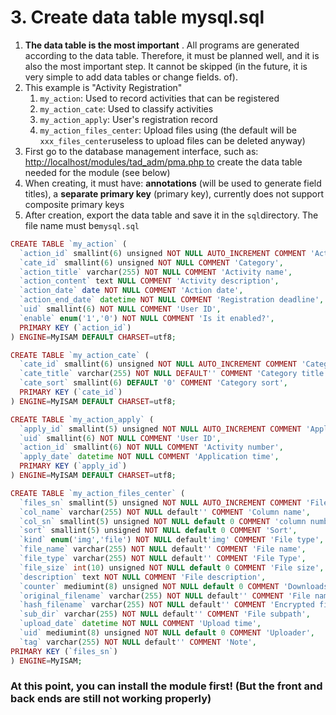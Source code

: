 # 3. Create data table mysql.sql

1. **The data table is the most important** . All programs are generated according to the data table. Therefore, it must be planned well, and it is also the most important step. It cannot be skipped \(in the future, it is very simple to add data tables or change fields. of\).
2. This example is "Activity Registration"
   1. `my_action`: Used to record activities that can be registered
   2. `my_action_cate`: Used to classify activities
   3. `my_action_apply`: User's registration record
   4. `my_action_files_center`: Upload files using \(the default will be `xxx_files_center`useless to upload files can be deleted anyway\)
3. First go to the database management interface, such as: [http://localhost/modules/tad\_adm/pma.php to](http://localhost/modules/tad_adm/pma.php) create the data table needed for the module \(see below\)
4. When creating, it must have: **annotations** \(will be used to generate field titles\), a **separate primary key** \(primary key\), currently does not support composite primary keys
5. After creation, export the data table and save it in the `sql`directory. The file name must be`mysql.sql`

```php
CREATE TABLE `my_action` (
  `action_id` smallint(6) unsigned NOT NULL AUTO_INCREMENT COMMENT 'Activity number',
  `cate_id` smallint(6) unsigned NOT NULL COMMENT 'Category',
  `action_title` varchar(255) NOT NULL COMMENT 'Activity name',
  `action_content` text NULL COMMENT 'Activity description',
  `action_date` date NOT NULL COMMENT 'Action date',
  `action_end_date` datetime NOT NULL COMMENT 'Registration deadline',
  `uid` smallint(6) NOT NULL COMMENT 'User ID',
  `enable` enum('1','0') NOT NULL COMMENT 'Is it enabled?',
  PRIMARY KEY (`action_id`)
) ENGINE=MyISAM DEFAULT CHARSET=utf8;

CREATE TABLE `my_action_cate` (
  `cate_id` smallint(6) unsigned NOT NULL AUTO_INCREMENT COMMENT 'Category number',
  `cate_title` varchar(255) NOT NULL DEFAULT'' COMMENT 'Category title',
  `cate_sort` smallint(6) DEFAULT '0' COMMENT 'Category sort',
  PRIMARY KEY (`cate_id`)
) ENGINE=MyISAM DEFAULT CHARSET=utf8;

CREATE TABLE `my_action_apply` (
  `apply_id` smallint(5) unsigned NOT NULL AUTO_INCREMENT COMMENT 'Application number',
  `uid` smallint(6) NOT NULL COMMENT 'User ID',
  `action_id` smallint(6) NOT NULL COMMENT 'Activity number',
  `apply_date` datetime NOT NULL COMMENT 'Application time',
  PRIMARY KEY (`apply_id`)
) ENGINE=MyISAM DEFAULT CHARSET=utf8;

CREATE TABLE `my_action_files_center` (
  `files_sn` smallint(5) unsigned NOT NULL AUTO_INCREMENT COMMENT 'File serial number',
  `col_name` varchar(255) NOT NULL default'' COMMENT 'Column name',
  `col_sn` smallint(5) unsigned NOT NULL default 0 COMMENT 'column number',
  `sort` smallint(5) unsigned NOT NULL default 0 COMMENT 'Sort',
  `kind` enum('img','file') NOT NULL default'img' COMMENT 'File type',
  `file_name` varchar(255) NOT NULL default'' COMMENT 'File name',
  `file_type` varchar(255) NOT NULL default'' COMMENT 'File Type',
  `file_size` int(10) unsigned NOT NULL default 0 COMMENT 'File size',
  `description` text NOT NULL COMMENT 'File description',
  `counter` mediumint(8) unsigned NOT NULL default 0 COMMENT 'Downloads',
  `original_filename` varchar(255) NOT NULL default'' COMMENT 'File name',
  `hash_filename` varchar(255) NOT NULL default'' COMMENT 'Encrypted file name',
  `sub_dir` varchar(255) NOT NULL default'' COMMENT 'File subpath',
  `upload_date` datetime NOT NULL COMMENT 'Upload time',
  `uid` mediumint(8) unsigned NOT NULL default 0 COMMENT 'Uploader',
  `tag` varchar(255) NOT NULL default'' COMMENT 'Note',
PRIMARY KEY (`files_sn`)
) ENGINE=MyISAM;
```

### At this point, you can install the module first! \(But the front and back ends are still not working properly\)

